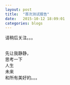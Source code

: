 ```yaml
---
layout: post
title:  "首次测试报告"
date:   2015-10-12 18:09:01
categories: blogs
---
```


请稍后关注。。。<br/>
<br/>

先让我静静，<br/>
思考一下<br/>
人生<br/>
未来<br/>
和所有美好的。。。<br/>
<br/>